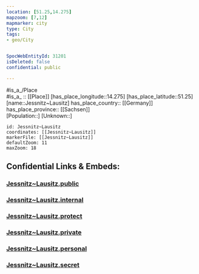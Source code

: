 ```yaml
---
location: [51.25,14.275] 
mapzoom: [7,12] 
mapmarker: city 
type: City
tags:
- geo/City


SpocWebEntityId: 31201
isDeleted: false
confidential: public

---
```

#is_a_/Place  
#is_a_ :: [[Place]] 
[has_place_longitude::14.275] 
[has_place_latitude::51.25] 
[name::Jessnitz~Lausitz] 
has_place_country:: [[Germany]]  
has_place_province:: [[Sachsen]]  
[Population::] 
[Unknown::] 


```leaflet
id: Jessnitz~Lausitz
coordinates: [[Jessnitz~Lausitz]] 
markerFile: [[Jessnitz~Lausitz]] 
defaultZoom: 11 
maxZoom: 18
```


## Confidential Links & Embeds: 

### [Jessnitz~Lausitz.public](/_public/\Earth\Continent\Europe\Europe~Central\Germany\Germany~East\Sachsen\counties~Sachsen\Bautzen\cities~Bautzen\Neschwitz\CityJessnitz~Lausitz.public.md) 

### [Jessnitz~Lausitz.internal](/_internal/\Earth\Continent\Europe\Europe~Central\Germany\Germany~East\Sachsen\counties~Sachsen\Bautzen\cities~Bautzen\Neschwitz\CityJessnitz~Lausitz.internal.md) 

### [Jessnitz~Lausitz.protect](/_protect/\Earth\Continent\Europe\Europe~Central\Germany\Germany~East\Sachsen\counties~Sachsen\Bautzen\cities~Bautzen\Neschwitz\CityJessnitz~Lausitz.protect.md) 

### [Jessnitz~Lausitz.private](/_private/\Earth\Continent\Europe\Europe~Central\Germany\Germany~East\Sachsen\counties~Sachsen\Bautzen\cities~Bautzen\Neschwitz\CityJessnitz~Lausitz.private.md) 

### [Jessnitz~Lausitz.personal](/_personal/\Earth\Continent\Europe\Europe~Central\Germany\Germany~East\Sachsen\counties~Sachsen\Bautzen\cities~Bautzen\Neschwitz\CityJessnitz~Lausitz.personal.md) 

### [Jessnitz~Lausitz.secret](/_secret/\Earth\Continent\Europe\Europe~Central\Germany\Germany~East\Sachsen\counties~Sachsen\Bautzen\cities~Bautzen\Neschwitz\CityJessnitz~Lausitz.secret.md)

